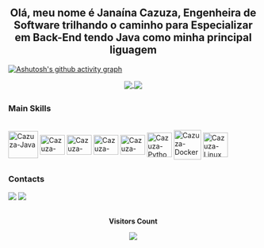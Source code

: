##

<div align = center>
  <h2> Olá, meu nome é Janaína Cazuza, Engenheira de Software trilhando o caminho para Especializar em Back-End tendo Java como minha principal liguagem</h2>
</div>


[![Ashutosh's github activity graph](https://github-readme-activity-graph.vercel.app/graph?username=janainacazuza&bg_color=0000000&color=a02dbe&line=a02dbe&point=b8b7b7&area=true&hide_border=true)](https://github.com/ashutosh00710/github-readme-activity-graph)


<div align = center>
<a href="https://github.com/janainacazuza/github-readme-stats">
  <img align="center" src="https://github-readme-stats.vercel.app/api?username=janainacazuza&show_icons=true&bg_color=00000000&hide_border=true&theme=midnight-purple" />
</a>
<a href="https://github.com/janainacazuza/convoychat">
  <img align="center" src="https://github-readme-stats.vercel.app/api/top-langs/?username=janainacazuza&layout=compact&&bg_color=00000000&hide_border=true&theme=midnight-purple" />
</a>
</div>

##

<h3>Main Skills</h3>
<div style="display: inline_block"><br>
  <img align="center" alt="Cazuza-Java" height="55" width="60" src="https://cdn.jsdelivr.net/gh/devicons/devicon/icons/java/java-original.svg" />
  <img align="center" alt="Cazuza-Spring" height="40" width="50" src="https://cdn.jsdelivr.net/gh/devicons/devicon/icons/spring/spring-original.svg">
  <img align="center" alt="Cazuza-Kotlin" height="40" width="50" src="https://cdn.jsdelivr.net/gh/devicons/devicon/icons/kotlin/kotlin-original.svg">
  <img align="center" alt="Cazuza-Mysql" height="40" width="50" src="https://cdn.jsdelivr.net/gh/devicons/devicon/icons/mysql/mysql-original.svg">
  <img align="center" alt="Cazuza-postgre" height="40" width="50" src="https://cdn.jsdelivr.net/gh/devicons/devicon/icons/postgresql/postgresql-original.svg">
  <img align="center" alt="Cazuza-Python" height="50" width="50" src="https://cdn.jsdelivr.net/gh/devicons/devicon/icons/python/python-original.svg">
  <img align="center" alt="Cazuza-Docker" height="60" width="55" src="https://cdn.jsdelivr.net/gh/devicons/devicon/icons/docker/docker-original.svg">
  <img align="center" alt="Cazuza-Linux" height="50" width="50" src="https://cdn.jsdelivr.net/gh/devicons/devicon/icons/linux/linux-original.svg">
</div>

##

<h3>Contacts</h3>

<div>
 <a href = "mailto:janainamartinscazuza@gmail.com"><img src="https://img.shields.io/badge/Gmail-D14836?style=for-the-badge&logo=gmail&logoColor=white" target="_blank"></a>
 <a href="https://www.linkedin.com/in/janainacazuza/" target="_blank"><img src="https://img.shields.io/badge/linkedin-%230077B5.svg?style=for-the-badge&logo=linkedin&logoColor=white" target="_blank"></a> 
</div>


<div align="center">
<br><p align="centre"><b>Visitors Count</b></p>  
<p align="center"><img align="center" src="https://profile-counter.glitch.me/{janainacazuza}/count.svg" /></p> 
<br>
</div>
